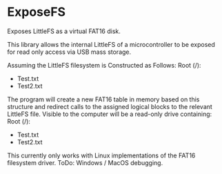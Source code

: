 # ExposeFS
Exposes LittleFS as a virtual FAT16 disk.


This library allows the internal LittleFS of a microcontroller to be exposed for read only access via USB mass storage.

Assuming the LittleFS filesystem is Constructed as Follows:
Root (/):
  - Test.txt
  - Test2.txt

The program will create a new FAT16 table in memory based on this structure and redirect calls to the assigned logical blocks to the relevant LittleFS file.
Visible to the computer will be a read-only drive containing:
Root (/):
  - Test.txt
  - Test2.txt

This currently only works with Linux implementations of the FAT16 filesystem driver.
ToDo: Windows / MacOS debugging.
